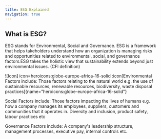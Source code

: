 ```yaml
---
title: ESG Explained
navigation: true
---
```


## What is ESG?

ESG stands for Environmental, Social and Governance. ESG is a framework that helps takeholders understand how an organization is managing risks and opportunities related to environmental, social, and governance factors.ESG takes the holistic view that sustainability extends beyond just environmental issues. (CFI definition)

!\[Icon] icon=heroicons\:globe-europe-africa-16-solid :icon[Environmental Factors include: Those factors relating to the natural world e.g. the use of sustainable resources, renewable resources, biodiversity, waste disposal practices]{name="heroicons:globe-europe-africa-16-solid"}

Social Factors include: Those factors impacting the lives of humans e.g. how a company manages its employees, suppliers, customers and communities that it operates in. Diversity and inclusion, product safety, labour practices etc

Governance Factors include: A company's leadership structure, management processes, executive pay, internal controls etc.
